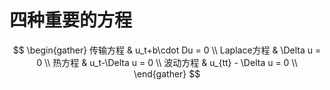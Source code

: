 # 四种重要的方程

$$
\begin{gather}
    传输方程    &   u_t+b\cdot Du = 0   \\
    Laplace方程    &   \Delta u = 0   \\
    热方程      &   u_t-\Delta u = 0   \\
    波动方程    &   u_{tt} - \Delta u = 0   \\
\end{gather}
$$